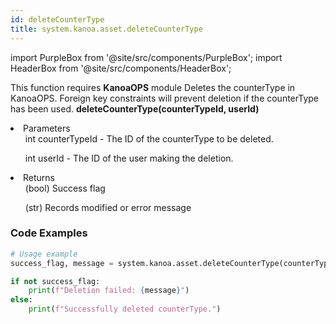 ```yaml
---
id: deleteCounterType
title: system.kanoa.asset.deleteCounterType
---
```

import PurpleBox from '@site/src/components/PurpleBox';
import HeaderBox from '@site/src/components/HeaderBox';

<PurpleBox>This function requires <b>KanoaOPS</b> module</PurpleBox>
<HeaderBox header="Description">Deletes the counterType in KanoaOPS. Foreign key constraints will prevent deletion if the counterType has been used.</HeaderBox>
<HeaderBox header="Syntax">
    <b>deleteCounterType(counterTypeId, userId)</b>
    <li> Parameters <br />
        <ul>int counterTypeId - The ID of the counterType to be deleted.</ul>
        <ul>int userId - The ID of the user making the deletion.</ul>
    </li>
    <li> Returns <br />
        <ul>(bool) Success flag</ul>
        <ul>(str) Records modified or error message</ul>
    </li>
</HeaderBox>

### Code Examples
```python
# Usage example
success_flag, message = system.kanoa.asset.deleteCounterType(counterTypeId=123, userId=456)

if not success_flag:
    print(f"Deletion failed: {message}")
else:
    print(f"Successfully deleted counterType.")